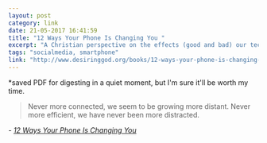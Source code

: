 ```yaml
---
layout: post
category: link
date: 21-05-2017 16:41:59
title: "12 Ways Your Phone Is Changing You "
excerpt: "A Christian perspective on the effects (good and bad) our tech is having on us"
tags: "socialmedia, smartphone"
link: "http://www.desiringgod.org/books/12-ways-your-phone-is-changing-you?utm_medium=feed&utm_source=feedpress.me&utm_campaign=Feed:+dg-articles"
---
```

 *saved PDF for digesting in a quiet moment, but I'm sure it'll be worth my time.

> Never more connected, we seem to be growing more distant. Never more efficient, we have never been more distracted.

 <cite>- [12 Ways Your Phone Is Changing You ](http://www.desiringgod.org/books/12-ways-your-phone-is-changing-you?utm_medium=feed&utm_source=feedpress.me&utm_campaign=Feed:+dg-articles)</cite>